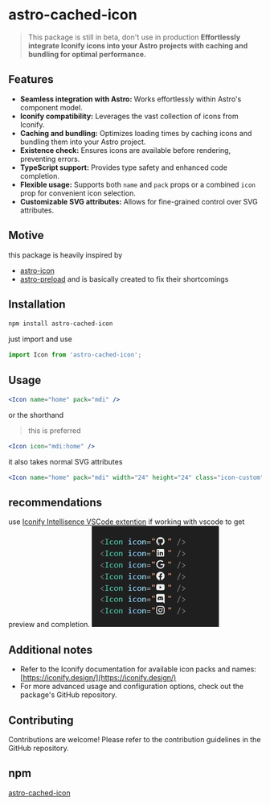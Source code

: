 # astro-cached-icon
> This package is still in beta, don't use in production
**Effortlessly integrate Iconify icons into your Astro projects with caching and bundling for optimal performance.**

## Features

- **Seamless integration with Astro:** Works effortlessly within Astro's component model.
- **Iconify compatibility:** Leverages the vast collection of icons from Iconify.
- **Caching and bundling:** Optimizes loading times by caching icons and bundling them into your Astro project.
- **Existence check:** Ensures icons are available before rendering, preventing errors.
- **TypeScript support:** Provides type safety and enhanced code completion.
- **Flexible usage:** Supports both `name` and `pack` props or a combined `icon` prop for convenient icon selection.
- **Customizable SVG attributes:** Allows for fine-grained control over SVG attributes.


## Motive
this package is heavily inspired by 
- [astro-icon](https://github.com/natemoo-re/astro-icon)
- [astro-preload](https://github.com/LyonSyonII/astro-preload/)
and is basically created to fix their shortcomings


## Installation 

```bash
npm install astro-cached-icon
```
just import and use

```jsx
import Icon from 'astro-cached-icon';

```


## Usage 

```jsx
<Icon name="home" pack="mdi" />
```

or the shorthand 
> this is preferred
```jsx
<Icon icon="mdi:home" />
```

it also takes normal SVG attributes
```jsx
<Icon name="home" pack="mdi" width="24" height="24" class="icon-custom" style="color: red;" />
```

## recommendations 
use [Iconify Intellisence VSCode extention](https://open-vsx.org/extension/antfu/iconify) if working with vscode to get preview and completion.
![VSCode](/images/vscode.jpg) 

## Additional notes

- Refer to the Iconify documentation for available icon packs and names: [https://iconify.design/](https://iconify.design/)
- For more advanced usage and configuration options, check out the package's GitHub repository.

## Contributing
Contributions are welcome! Please refer to the contribution guidelines in the GitHub repository.

## npm 
[astro-cached-icon](https://www.npmjs.com/package/astro-cached-icon)

